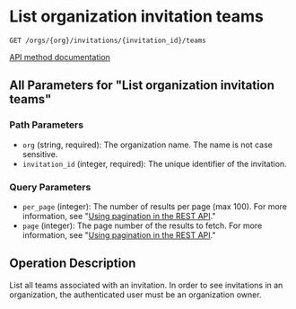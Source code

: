 # List organization invitation teams

`GET /orgs/{org}/invitations/{invitation_id}/teams`

[API method documentation](https://docs.github.com/rest/orgs/members#list-organization-invitation-teams)

## All Parameters for "List organization invitation teams"

### Path Parameters

- `org` (string, required): The organization name. The name is not case sensitive.
- `invitation_id` (integer, required): The unique identifier of the invitation.
### Query Parameters

- `per_page` (integer): The number of results per page (max 100). For more information, see "[Using pagination in the REST API](https://docs.github.com/rest/using-the-rest-api/using-pagination-in-the-rest-api)."
- `page` (integer): The page number of the results to fetch. For more information, see "[Using pagination in the REST API](https://docs.github.com/rest/using-the-rest-api/using-pagination-in-the-rest-api)."

## Operation Description

List all teams associated with an invitation. In order to see invitations in an organization, the authenticated user must be an organization owner.
